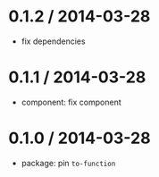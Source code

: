 
0.1.2 / 2014-03-28
==================

 * fix dependencies

0.1.1 / 2014-03-28
==================

 * component: fix component

0.1.0 / 2014-03-28
==================

 * package: pin `to-function`
